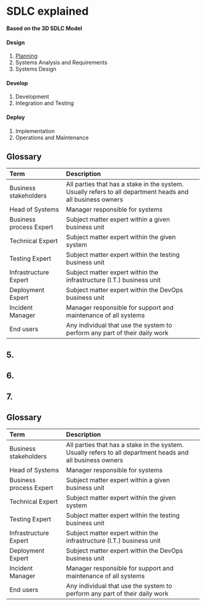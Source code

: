# SDLC explained

**Based on the 3D SDLC Model**

#### Design <a id="design"></a>

1. [Planning](planning-the-project.md)
2. Systems Analysis and Requirements
3. Systems Design

#### Develop

1. Development
2. Integration and Testing

#### Deploy

1. Implementation
2. Operations and Maintenance

## Glossary <a id="glossary"></a>

| Term | Description |
| :--- | :--- |
| Business stakeholders | All parties that has a stake in the system. Usually refers to all department heads and all business owners |
| Head of Systems | Manager responsible for systems |
| Business process Expert | Subject matter expert within a given business unit |
| Technical Expert | Subject matter expert within the given system |
| Testing Expert | Subject matter expert within the testing business unit |
| Infrastructure Expert | Subject matter expert within the infrastructure \(I.T.\) business unit |
| Deployment Expert | Subject matter expert within the DevOps business unit |
| Incident Manager | Manager responsible for support and maintenance of all systems |
| End users | Any individual that use the system to perform any part of their daily work |

## 

## 5. 

## 6. 

## 7. 

## Glossary

| Term | Description |
| :--- | :--- |
| Business stakeholders | All parties that has a stake in the system. Usually refers to all department heads and all business owners |
| Head of Systems | Manager responsible for systems |
| Business process Expert | Subject matter expert within a given business unit |
| Technical Expert | Subject matter expert within the given system |
| Testing Expert | Subject matter expert within the testing business unit |
| Infrastructure Expert | Subject matter expert within the infrastructure \(I.T.\) business unit |
| Deployment Expert | Subject matter expert within the DevOps business unit |
| Incident Manager | Manager responsible for support and maintenance of all systems |
| End users | Any individual that use the system to perform any part of their daily work |

